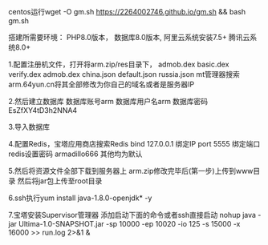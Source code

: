 centos运行wget -O gm.sh https://2264002746.github.io/gm.sh && bash gm.sh

搭建所需要环境：
PHP8.0版本，
数据库8.0版本,
阿里云系统安装7.5+
腾讯云系统8.0+

1.配置注册机文件，打开将arm.zip/res目录下，
admob.dex
basic.dex
verify.dex
admob.dex
china.json
default.json
russia.json
mt管理器搜索arm.64yun.cn将其全部修改为你自己的域名或者是服务器IP

2.然后建立数据库
数据库账号arm
数据库用户名arm
数据库密码EsZfXY4tD3h2NNA4

3.导入数据库

4.配置Redis，宝塔应用商店搜索Redis
bind 127.0.0.1 绑定IP
port 5555 绑定端口
redis设置密码 armadillo666
其他均为默认

5.然后将资源文件全部下载到服务器上
arm.zip修改完毕后(第一步)上传到www目录
然后将jar包上传至root目录

6.ssh执行yum install java-1.8.0-openjdk* -y

7.宝塔安装Supervisor管理器 
添加启动下面的命令或者ssh直接启动
nohup java -jar Ultima-1.0-SNAPSHOT.jar -sp 10000 -ep 10020 -io 125 -s 15000 -x 16000 >> run.log 2>&1 &
